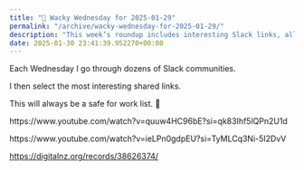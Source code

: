 ```yaml
---
title: "🤪 Wacky Wednesday for 2025-01-29"
permalink: "/archive/wacky-wednesday-for-2025-01-29/"
description: "This week’s roundup includes interesting Slack links, all safe for work!"
date: 2025-01-30 23:41:39.952270+00:00
---
```


<p>Each Wednesday I go through dozens of Slack communities.</p><p>I then select the most interesting shared links.</p><p>This will always be a safe for work list. 🙈</p><p>https://www.youtube.com/watch?v=quuw4HC96bE?si=qk83Ihf5lQPn2U1d</p><p>https://www.youtube.com/watch?v=ieLPn0gdpEU?si=TyMLCq3Ni-5I2DvV</p><p><a target="_blank" rel="noopener noreferrer nofollow" href="https://digitalnz.org/records/38626374/">https://digitalnz.org/records/38626374/</a></p><p></p><p></p>